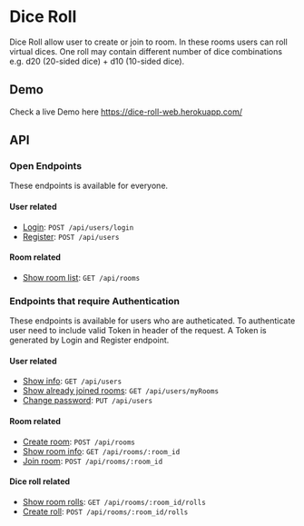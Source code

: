 # Dice Roll

Dice Roll allow user to create or join to room. In these rooms users can roll virtual dices. 
One roll may contain different number of dice combinations e.g. d20 (20-sided dice) + d10 (10-sided dice).

## Demo

Check a live Demo here https://dice-roll-web.herokuapp.com/

## API

### Open Endpoints

These endpoints is available for everyone.

#### User related

* [Login](/Documentation/users/login/post.md): `POST /api/users/login`
* [Register](/Documentation/users/post.md): `POST /api/users`

#### Room related

* [Show room list](/Documentation/rooms/get.md): `GET /api/rooms`

### Endpoints that require Authentication

These endpoints is available for users who are autheticated. To authenticate user need to 
include valid Token in header of the request. A Token is generated by Login and Register endpoint.

#### User related

* [Show info](/Documentation/users/get.md): `GET /api/users`
* [Show already joined rooms](/Documentation/users/myRooms/get.md): `GET /api/users/myRooms`
* [Change password](/Documentation/users/put.md): `PUT /api/users`

#### Room related

* [Create room](/Documentation/rooms/post.md): `POST /api/rooms`
* [Show room info](/Documentation/rooms/room_id/get.md): `GET /api/rooms/:room_id`
* [Join room](/Documentation/rooms/room_id/post.md): `POST /api/rooms/:room_id`

#### Dice roll related

* [Show room rolls](/Documentation/rooms/room_id/rolls/get.md): `GET /api/rooms/:room_id/rolls`
* [Create roll](/Documentation/rooms/room_id/rolls/post.md): `POST /api/rooms/:room_id/rolls`